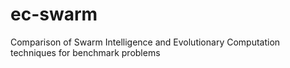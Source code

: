 # ec-swarm
 Comparison of Swarm Intelligence and Evolutionary Computation techniques for benchmark problems
